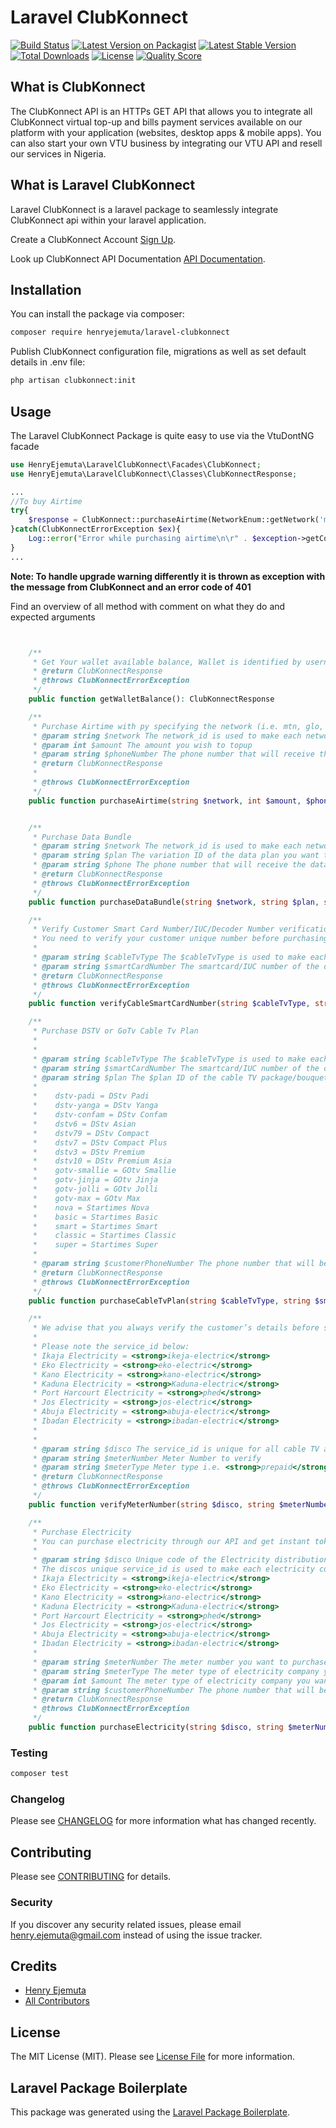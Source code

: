# Laravel ClubKonnect

[![Build Status](https://travis-ci.org/henryejemuta/laravel-clubkonnect.svg?branch=master)](https://travis-ci.org/henryejemuta/laravel-clubkonnect)
[![Latest Version on Packagist](https://img.shields.io/packagist/v/henryejemuta/laravel-clubkonnect.svg?style=flat-square)](https://packagist.org/packages/henryejemuta/laravel-clubkonnect)
[![Latest Stable Version](https://poser.pugx.org/henryejemuta/laravel-clubkonnect/v/stable)](https://packagist.org/packages/henryejemuta/laravel-clubkonnect)
[![Total Downloads](https://poser.pugx.org/henryejemuta/laravel-clubkonnect/downloads)](https://packagist.org/packages/henryejemuta/laravel-clubkonnect)
[![License](https://poser.pugx.org/henryejemuta/laravel-clubkonnect/license)](https://packagist.org/packages/henryejemuta/laravel-clubkonnect)
[![Quality Score](https://img.shields.io/scrutinizer/g/henryejemuta/laravel-clubkonnect.svg?style=flat-square)](https://scrutinizer-ci.com/g/henryejemuta/laravel-clubkonnect)

## What is ClubKonnect
The ClubKonnect API is an HTTPs GET API that allows you to integrate all ClubKonnect virtual top-up and bills payment services available on our platform with your application (websites, desktop apps & mobile apps). You can also start your own VTU business by integrating our VTU API and resell our services in Nigeria.

## What is Laravel ClubKonnect
Laravel ClubKonnect is a laravel package to seamlessly integrate ClubKonnect api within your laravel application.

Create a ClubKonnect Account [Sign Up](https://www.clubkonnect.com/Register.asp).

Look up ClubKonnect API Documentation [API Documentation](https://www.clubkonnect.com/APIDocs.asp).

## Installation

You can install the package via composer:

```bash
composer require henryejemuta/laravel-clubkonnect
```

Publish ClubKonnect configuration file, migrations as well as set default details in .env file:

```bash
php artisan clubkonnect:init
```

## Usage

The Laravel ClubKonnect Package is quite easy to use via the VtuDontNG facade
``` php
use HenryEjemuta\LaravelClubKonnect\Facades\ClubKonnect;
use HenryEjemuta\LaravelClubKonnect\Classes\ClubKonnectResponse;

...
//To buy Airtime
try{
    $response = ClubKonnect::purchaseAirtime(NetworkEnum::getNetwork('mtn'), '1500', '08134567890');
}catch(ClubKonnectErrorException $ex){
    Log::error("Error while purchasing airtime\n\r" . $exception->getCode() . ": " . $exception->getMessage());
}
...

```
**Note: To handle upgrade warning differently it is thrown as exception with the message from ClubKonnect and an error code of 401**


Find an overview of all method with comment on what they do and expected arguments
``` php


    /**
     * Get Your wallet available balance, Wallet is identified by username set in clubkonnect config or environmental variable
     * @return ClubKonnectResponse
     * @throws ClubKonnectErrorException
     */
    public function getWalletBalance(): ClubKonnectResponse

    /**
     * Purchase Airtime with py specifying the network (i.e. mtn, glo, airtel, or 9mobile to buy airtime corresponding the provided telco service code)
     * @param string $network The network_id is used to make each network unique. They include mtn, glo, airtel and etisalat. Notice that they are all in small letters.
     * @param int $amount The amount you wish to topup
     * @param string $phoneNumber The phone number that will receive the airtime
     * @return ClubKonnectResponse
     *
     * @throws ClubKonnectErrorException
     */
    public function purchaseAirtime(string $network, int $amount, $phoneNumber): ClubKonnectResponse


    /**
     * Purchase Data Bundle
     * @param string $network The network_id is used to make each network unique. They include mtn, glo, airtel and etisalat. Notice that they are all in small letters.
     * @param string $plan The variation ID of the data plan you want to purchase.
     * @param string $phone The phone number that will receive the data
     * @return ClubKonnectResponse
     * @throws ClubKonnectErrorException
     */
    public function purchaseDataBundle(string $network, string $plan, string $phone): ClubKonnectResponse

    /**
     * Verify Customer Smart Card Number/IUC/Decoder Number verification
     * You need to verify your customer unique number before purchasing.
     *
     * @param string $cableTvType The $cableTvType is used to make each cable TV unique. They include dstv, gotv, and startimes. Notice that they are all in small letters.
     * @param string $smartCardNumber The smartcard/IUC number of the decoder that should be subscribed
     * @return ClubKonnectResponse
     * @throws ClubKonnectErrorException
     */
    public function verifyCableSmartCardNumber(string $cableTvType, string $smartCardNumber): ClubKonnectResponse

    /**
     * Purchase DSTV or GoTv Cable Tv Plan
     *
     *
     * @param string $cableTvType The $cableTvType is used to make each cable TV unique. They include dstv, gotv, and startimes. Notice that they are all in small letters.
     * @param string $smartCardNumber The smartcard/IUC number of the decoder that should be subscribed
     * @param string $plan The $plan ID of the cable TV package/bouquet you want to purchase. They are as follows:
     *
     *    dstv-padi = DStv Padi
     *    dstv-yanga = DStv Yanga
     *    dstv-confam = DStv Confam
     *    dstv6 = DStv Asian
     *    dstv79 = DStv Compact
     *    dstv7 = DStv Compact Plus
     *    dstv3 = DStv Premium
     *    dstv10 = DStv Premium Asia
     *    gotv-smallie = GOtv Smallie
     *    gotv-jinja = GOtv Jinja
     *    gotv-jolli = GOtv Jolli
     *    gotv-max = GOtv Max
     *    nova = Startimes Nova
     *    basic = Startimes Basic
     *    smart = Startimes Smart
     *    classic = Startimes Classic
     *    super = Startimes Super
     *
     * @param string $customerPhoneNumber The phone number that will be stored for reference
     * @return ClubKonnectResponse
     * @throws ClubKonnectErrorException
     */
    public function purchaseCableTvPlan(string $cableTvType, string $smartCardNumber, string $plan, string $customerPhoneNumber): ClubKonnectResponse

    /**
     * We advise that you always verify the customer’s details before submitting requests to purchase the service (cable TV or electricity). The ClubKonnect customer verification endpoint allows you to get the customer’s full name.
     *
     * Please note the service_id below:
     * Ikaja Electricity = <strong>ikeja-electric</strong>
     * Eko Electricity = <strong>eko-electric</strong>
     * Kano Electricity = <strong>kano-electric</strong>
     * Kaduna Electricity = <strong>Kaduna-electric</strong>
     * Port Harcourt Electricity = <strong>phed</strong>
     * Jos Electricity = <strong>jos-electric</strong>
     * Abuja Electricity = <strong>abuja-electric</strong>
     * Ibadan Electricity = <strong>ibadan-electric</strong>
     *
     *
     * @param string $disco The service_id is unique for all cable TV and electricity services.
     * @param string $meterNumber Meter Number to verify
     * @param string $meterType Meter type i.e. <strong>prepaid</strong> or <strong>postpaid</strong>
     * @return ClubKonnectResponse
     * @throws ClubKonnectErrorException
     */
    public function verifyMeterNumber(string $disco, string $meterNumber, string $meterType): ClubKonnectResponse

    /**
     * Purchase Electricity
     * You can purchase electricity through our API and get instant token for prepaid meters.
     *
     * @param string $disco Unique code of the Electricity distribution company the meter number is for
     * The discos unique service_id is used to make each electricity company unique. They are as follows:
     * Ikaja Electricity = <strong>ikeja-electric</strong>
     * Eko Electricity = <strong>eko-electric</strong>
     * Kano Electricity = <strong>kano-electric</strong>
     * Kaduna Electricity = <strong>Kaduna-electric</strong>
     * Port Harcourt Electricity = <strong>phed</strong>
     * Jos Electricity = <strong>jos-electric</strong>
     * Abuja Electricity = <strong>abuja-electric</strong>
     * Ibadan Electricity = <strong>ibadan-electric</strong>
     *
     * @param string $meterNumber The meter number you want to purchase electricity for
     * @param string $meterType The meter type of electricity company you want to purchase. It is either prepaid or postpaid
     * @param int $amount The meter type of electricity company you want to purchase. It is either prepaid or postpaid
     * @param string $customerPhoneNumber The phone number that will be stored for reference
     * @return ClubKonnectResponse
     * @throws ClubKonnectErrorException
     */
    public function purchaseElectricity(string $disco, string $meterNumber, string $meterType, $amount, string $customerPhoneNumber): ClubKonnectResponse

```

### Testing

``` bash
composer test
```

### Changelog

Please see [CHANGELOG](CHANGELOG.md) for more information what has changed recently.

## Contributing

Please see [CONTRIBUTING](CONTRIBUTING.md) for details.

### Security

If you discover any security related issues, please email henry.ejemuta@gmail.com instead of using the issue tracker.

## Credits

- [Henry Ejemuta](https://github.com/henryejemuta)
- [All Contributors](../../contributors)

## License

The MIT License (MIT). Please see [License File](LICENSE.md) for more information.

## Laravel Package Boilerplate

This package was generated using the [Laravel Package Boilerplate](https://laravelpackageboilerplate.com).
